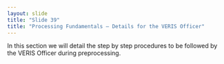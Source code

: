```yaml
---
layout: slide
title: "Slide 39"
title: "Processing Fundamentals – Details for the VERIS Officer"
---
```


In this section we will detail the step by step procedures to be followed by the VERIS Officer during preprocessing.